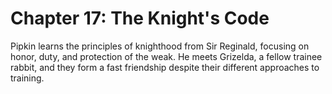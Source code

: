 # Chapter 17: The Knight's Code

Pipkin learns the principles of knighthood from Sir Reginald, focusing on honor, duty, and protection of the weak. He meets Grizelda, a fellow trainee rabbit, and they form a fast friendship despite their different approaches to training.
